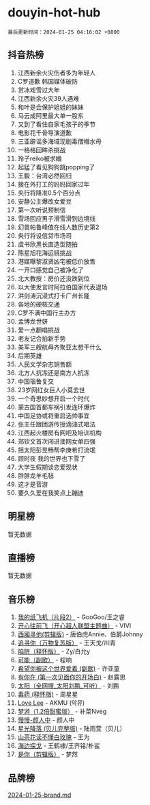 # douyin-hot-hub

`最后更新时间：2024-01-25 04:16:02 +0800`

## 抖音热榜

1. 江西新余火灾伤者多为年轻人
1. C罗道歉 韩国媒体破防
1. 赏冰戏雪过大年
1. 江西新余火灾39人遇难
1. 和叶是会保护姐姐的妹妹
1. 马云成阿里最大单一股东
1. 又到了看住自家毛孩子的季节
1. 电影花千骨导演道歉
1. 三亚辟谣多海域现剧毒僧帽水母
1. 一格格回眸杀挑战
1. 玲子reiko被求婚
1. 起猛了看见狗狗跳popping了
1. 王毅：台湾必然回归
1. 接在外打工的妈妈回家过年
1. 央行将降准0.5个百分点
1. 安静公主爆改女爱豆
1. 第一次听说预制信
1. 雪场回应男子滑雪滑到边境线
1. 幻兽帕鲁峰值在线人数历史第2
1. 央行将设信贷市场司
1. 虞书欣黑长直造型随拍
1. 陈星旭花海运镜挑战
1. 港媒曝黎淑贤凶宅被低价放售
1. 一开口感觉自己被净化了
1. 北大教授：房价还没跌到位
1. 以大使发言时阿拉伯国家代表退场
1. 洪剑涛沉浸式打卡广州长隆
1. 各地的硬核交通
1. C罗不满中国行主办方
1. 孟博龙世妍
1. 爱一点翻唱挑战
1. 老友记合拍新手势
1. 美军三艘航母齐聚亚太想干什么
1. 后期英雄
1. 人民文学杂志销售额
1. 北方人抗冻还是南方人抗冻
1. 中国瑙鲁复交
1. 23岁网红女巨人小莫去世
1. 一个奇思妙想开启一个时代
1. 蒙古国首都车祸引发连环爆炸
1. 中国足协或将重启选帅事宜
1. 张主任跟团游传授滴油式唱法
1. 江西起火楼房有网吧及培训机构
1. 郑钦文首次闯进澳网女单四强
1. 摇太阳彭昱畅帮李庚希打流氓
1. 顾时夜 我的世界也下雪了
1. 大学生假期谈恋爱现状
1. 胖胖龙羊毛毡
1. 这才是音游
1. 要久久爱在我笑点上蹦迪

## 明星榜

暂无数据

## 直播榜

暂无数据

## 音乐榜

1. [我的纸飞机（片段2）](https://sf3-cdn-tos.douyinstatic.com/obj/tos-cn-ve-2774/oM2ZrKcg2CD5AeRB2gkeXOFB1IxAGJdZPazYHf) - GooGoo/王之睿
1. [开心往前飞（开心超人联盟主题曲）](https://sf3-cdn-tos.douyinstatic.com/obj/tos-cn-ve-2774/9d8fb7c82cf1421fb93a9fe925275e0a) - VIVI
1. [西厢寻他(剪辑版)](https://sf3-cdn-tos.douyinstatic.com/obj/tos-cn-ve-2774/oUsAVfAQKlRNxEv5qxvIB8o5qmIWUcXbzJKJhw) - 唐伯虎Annie、伯爵Johnny
1. [追寻你（万物复苏版）](https://sf3-cdn-tos.douyinstatic.com/obj/tos-cn-ve-2774/oYeAZJsbjIDit9APmBg8u6uDUQnHmoCf3gbo74) - 王天戈/川青
1. [陷阱（释怀版）](https://sf86-cdn-tos.douyinstatic.com/obj/tos-cn-ve-2774/oE8C21LeZrzKLDFfQYgMzx4GAIHageG5IzayY7) - Zy/白允y
1. [可能（副歌）](https://sf6-cdn-tos.douyinstatic.com/obj/tos-cn-ve-2774/cde1731888894259b333569393c2fb51) - 程响
1. [希望你被这个世界爱着 (副歌)](https://sf3-cdn-tos.douyinstatic.com/obj/tos-cn-ve-2774/oUHCmWQfZlE3QQBKBeD8rCFLpJzPgCpImhsxMt) - 许亚童
1. [有你在 (第一次见面你的开场白)](https://sf86-cdn-tos.douyinstatic.com/obj/tos-cn-ve-2774/oAthrQ3ClJBfI57uBoFEgNDYtNCZ0TSYQQfxQ0) - 赵露思
1. [太阳（全网搜_太阳刘鹏_可听）](https://sf6-cdn-tos.douyinstatic.com/obj/tos-cn-ve-2774/ogWbyIQnlBFImVbeDocRdCIYtBHlbJXgfZMvgz) - 刘鹏
1. [毒药 (释怀版)](https://sf86-cdn-tos.douyinstatic.com/obj/tos-cn-ve-2774/oYILMEAzspdZBIzy4frJNB8ZHPHWAhiwowd4Ad) - 周星星
1. [Love Lee](https://sf86-cdn-tos.douyinstatic.com/obj/tos-cn-ve-2774/o05GbkJGbCBTdDnMtB0fwOYgkeZp23vrWQDQBS) - AKMU (악뮤)
1. [梦游（1.2倍甜蜜版）](https://sf86-cdn-tos.douyinstatic.com/obj/tos-cn-ve-2774/o4gyAUm8hwufoEABmwVIiQtHsFuGzAEEWtNMzo) - 补菜Nveg
1. [慢慢-颜人中](https://sf3-cdn-tos.douyinstatic.com/obj/tos-cn-ve-2774/ocjHNfBXdBxQNC8ZGAeoLMFTUgtBg8bkExunDC) - 颜人中
1. [星光降落 (贝儿完整版)](https://sf6-cdn-tos.douyinstatic.com/obj/tos-cn-ve-2774/okwB9hAwyAtsFFkFBzAX1hOOfQuIoMNs0W2Mwr) - 陆雨萱（贝儿）
1. [山茶花读不懂白玫瑰](https://sf3-cdn-tos.douyinstatic.com/obj/tos-cn-ve-2774/osfn8B7DktrRHEPJgPCfDbw7QDQEkwC16BxZg9) - 王为
1. [海边探戈](https://sf3-cdn-tos.douyinstatic.com/obj/tos-cn-ve-2774/os9gE0VQCGqt6VQkZDyBBYvfSDY0QFe3vVmubn) - 王鹤棣/王齐铭/朴鲨
1. [是你（剪辑版）](https://sf3-cdn-tos.douyinstatic.com/obj/tos-cn-ve-2774/46019dae783c4c969944217fe1cfafc4) - 梦然

## 品牌榜

[2024-01-25-brand.md](2024-01-25-brand.md)
